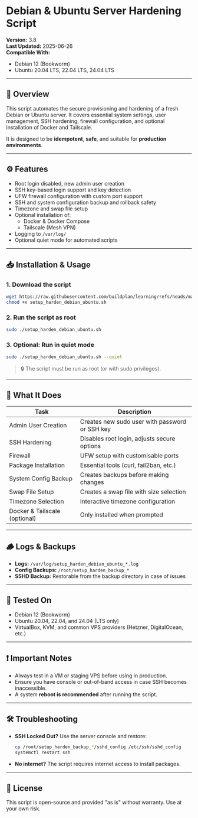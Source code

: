 # Debian & Ubuntu Server Hardening Script

**Version:** 3.8  
**Last Updated:** 2025-06-26  
**Compatible With:**  
- Debian 12 (Bookworm)  
- Ubuntu 20.04 LTS, 22.04 LTS, 24.04 LTS  

---

## 📌 Overview

This script automates the secure provisioning and hardening of a fresh Debian or Ubuntu server. It covers essential system settings, user management, SSH hardening, firewall configuration, and optional installation of Docker and Tailscale.

It is designed to be **idempotent**, **safe**, and suitable for **production environments**.

---

## ⚙️ Features

- Root login disabled, new admin user creation  
- SSH key-based login support and key detection  
- UFW firewall configuration with custom port support  
- SSH and system configuration backup and rollback safety  
- Timezone and swap file setup  
- Optional installation of:
  - Docker & Docker Compose
  - Tailscale (Mesh VPN)
- Logging to `/var/log/`
- Optional quiet mode for automated scripts

---

## 📥 Installation & Usage

### 1. Download the script

```bash
wget https://raw.githubusercontent.com/buildplan/learning/refs/heads/main/setup_harden_debian_ubuntu.sh
chmod +x setup_harden_debian_ubuntu.sh
````

### 2. Run the script as root

```bash
sudo ./setup_harden_debian_ubuntu.sh
```

### 3. Optional: Run in quiet mode

```bash
sudo ./setup_harden_debian_ubuntu.sh --quiet
```

> 🔒 The script must be run as root (or with sudo privileges).

---

## 📂 What It Does

| Task                          | Description                                    |
| ----------------------------- | ---------------------------------------------- |
| Admin User Creation           | Creates new sudo user with password or SSH key |
| SSH Hardening                 | Disables root login, adjusts secure options    |
| Firewall                      | UFW setup with customisable ports              |
| Package Installation          | Essential tools (curl, fail2ban, etc.)         |
| System Config Backup          | Creates backups before making changes          |
| Swap File Setup               | Creates a swap file with size selection        |
| Timezone Selection            | Interactive timezone configuration             |
| Docker & Tailscale (optional) | Only installed when prompted                   |

---

## 🪵 Logs & Backups

* **Logs:** `/var/log/setup_harden_debian_ubuntu_*.log`
* **Config Backups:** `/root/setup_harden_backup_*`
* **SSHD Backup:** Restorable from the backup directory in case of issues

---

## 🧪 Tested On

* Debian 12 (Bookworm)
* Ubuntu 20.04, 22.04, and 24.04 (LTS only)
* VirtualBox, KVM, and common VPS providers (Hetzner, DigitalOcean, etc.)

---

## ❗ Important Notes

* Always test in a VM or staging VPS before using in production.
* Ensure you have console or out-of-band access in case SSH becomes inaccessible.
* A system **reboot is recommended** after running the script.

---

## 🛠 Troubleshooting

* **SSH Locked Out?** Use the server console and restore:

  ```bash
  cp /root/setup_harden_backup_*/sshd_config /etc/ssh/sshd_config
  systemctl restart ssh
  ```
* **No internet?** The script requires internet access to install packages.

---

## 📝 License

This script is open-source and provided "as is" without warranty.
Use at your own risk.
